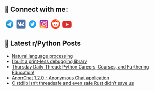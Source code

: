 ## 🔎 Connect with me:
[<img src="https://github.com/bullbesh/bullbesh/blob/main/images/Telegram.png" width="32" height="32" />](https://t.me/bullbesh)
[<img src="https://github.com/bullbesh/bullbesh/blob/main/images/VK.png" width="32" height="32" />](https://vk.com/bullbesh)
[<img src="https://github.com/bullbesh/bullbesh/blob/main/images/Twitter.png" width="32" height="32" />](https://twitter.com/bullbesh1)
[<img src="https://github.com/bullbesh/bullbesh/blob/main/images/Instagram.png" width="32" height="32" />](https://www.instagram.com/bullbesh)
[<img src="https://github.com/bullbesh/bullbesh/blob/main/images/Reddit.png" width="32" height="32" />](https://www.reddit.com/user/bullbesh)
[<img src="https://github.com/bullbesh/bullbesh/blob/main/images/YouTube.png" width="32" height="32" />](https://www.youtube.com/channel/UCtfjRs6uzgq5mfm8S06WTcg)

## 📕 Latest r/Python Posts
<!-- BLOG-POST-LIST:START -->
- [Natural language processing](https://www.reddit.com/r/Python/comments/1i7tizh/natural_language_processing/)
- [I built a print-less debugging library](https://www.reddit.com/r/Python/comments/1i7rs8t/i_built_a_printless_debugging_library/)
- [Thursday Daily Thread: Python Careers, Courses, and Furthering Education!](https://www.reddit.com/r/Python/comments/1i7q0kh/thursday_daily_thread_python_careers_courses_and/)
- [AnonChat 1.2.0 - Anonymous Chat application](https://www.reddit.com/r/Python/comments/1i7nql9/anonchat_120_anonymous_chat_application/)
- [C stdlib isn’t threadsafe and even safe Rust didn’t save us](https://www.reddit.com/r/Python/comments/1i7kelt/c_stdlib_isnt_threadsafe_and_even_safe_rust_didnt/)
<!-- BLOG-POST-LIST:END -->
